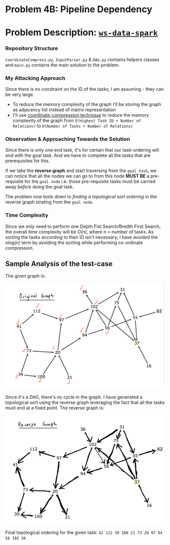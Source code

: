 # Problem 4B: Pipeline Dependency

Problem Description: [`ws-data-spark`](https://github.com/EQWorks/ws-data-spark)
===

### Repository Structure

`CoordinateCompress.py`, `InputParser.py` & `DAG.py` contains helpers classes and `main.py` contains the main solution to the problem.


### **My Attacking Approach**


Since there is no constraint on the ID of the tasks, I am assuming - they can be very large. 

+ To reduce the memory complexity of the graph I'll be storing the graph as adjacency list instead of matrix representation
+ I'll use [coordinate-compression technique](https://www.quora.com/What-is-coordinate-compression-and-what-is-it-used-for) to reduce the memory complexity of the graph from `O(Highest Task ID + Number of Relations)` to `O(Number of Tasks + Number of Relations)`

### **Observation & Approaching Towards the Solution**

Since there is only one end task, it's for certain that our task-ordering will end with the goal task. And we have to complete all the tasks that are prerequisites for this.

If we take the **reverse graph** and start traversing from the `goal task`, we can notice that all the nodes we can go to from this node **MUST BE** a pre-requisite for the `goal node` i.e. those pre-requisite tasks must be carried away *before* doing the goal task.

The problem now boils down to *finding a topological sort ordering* in the reverse graph strating from the `goal node`. 

### **Time Complexity**

Since we only need to perform one Depth Fist Search/Bredth First Search, the overall time complexity will be *O(n)*, where n = number of tasks. As sorting the tasks according to their ID isn't necessary, I have avoided the *nlog(n)* term by avoiding the sorting while performing co-ordinate compression.

## Sample Analysis of the test-case

The given graph is: 

![Alt text](forwardGraph.PNG?raw=true "Title")

Since it's a DAG, there's no cycle in the graph. I have generated a topological sort using the reverse graph leveraging the fact that all the tasks must end at a fixed point. The reverse graph is:

![Alt text](reverseGraph.PNG?raw=true "Title")

Final topological ordering for the given task: `41 112 39 100 21 73 20 97 94 56 102 36 `
